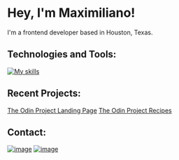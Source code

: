 # Hey, I'm Maximiliano!
I'm a frontend developer based in Houston, Texas.

## Technologies and Tools:
[![My skills](https://skillicons.dev/icons?i=html,css,git,github,vscode,cpp)](https://skillicons.dev)

## Recent Projects:
<a href="https://maximilianovalle.github.io/odin-landing-page/" target="_blank" rel="noopeneder noreferrer">The Odin Project Landing Page</a>
<a href="https://maximilianovalle.github.io/odin-recipes/" target="_blank" rel="noopeneder noreferrer">The Odin Project Recipes</a>

## Contact:
<a href="https://www.linkedin.com/in/maximilianovalle/" target="_blank" rel="noopener noreferrer">![image](https://img.shields.io/badge/LinkedIn-0077B5?style=for-the-badge&logo=linkedin&logoColor=white)</a>
<a href="mailto:maximiliano.j.ovalle@gmail.com">![image](https://img.shields.io/badge/Gmail-D14836?style=for-the-badge&logo=gmail&logoColor=white)</a>

<!--
**maximilianovalle/maximilianovalle** is a ✨ _special_ ✨ repository because its `README.md` (this file) appears on your GitHub profile.

Here are some ideas to get you started:

- 🔭 I’m currently working on ...
- 🌱 I’m currently learning ...
- 👯 I’m looking to collaborate on ...
- 🤔 I’m looking for help with ...
- 💬 Ask me about ...
- 📫 How to reach me: ...
- 😄 Pronouns: ...
- ⚡ Fun fact: ...
-->
